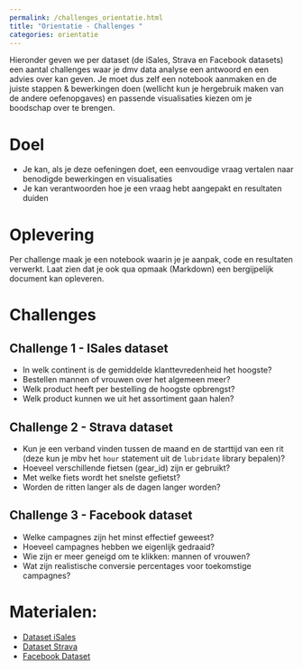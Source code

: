 ```yaml
---
permalink: /challenges_orientatie.html
title: "Orientatie - Challenges "
categories: orientatie
---
```


Hieronder geven we per dataset (de iSales, Strava en Facebook datasets) een aantal challenges waar je dmv data analyse een antwoord en een advies over kan geven. Je moet dus zelf een notebook aanmaken en de juiste stappen & bewerkingen doen (wellicht kun je hergebruik maken van de andere oefenopgaves) en passende visualisaties kiezen om je boodschap over te brengen.

# Doel
- Je kan, als je deze oefeningen doet, een eenvoudige vraag vertalen naar benodigde bewerkingen en visualisaties
- Je kan verantwoorden hoe je een vraag hebt aangepakt en resultaten duiden

# Oplevering
Per challenge maak je een notebook waarin je je aanpak, code en resultaten verwerkt. Laat zien dat je ook qua opmaak (Markdown) een bergijpelijk document kan opleveren.

# Challenges
## Challenge 1 - ISales dataset
- In welk continent is de gemiddelde klanttevredenheid het hoogste?
- Bestellen mannen of vrouwen over het algemeen meer?
- Welk product heeft per bestelling de hoogste opbrengst?
- Welk product kunnen we uit het assortiment gaan halen?

## Challenge 2 - Strava dataset
- Kun je een verband vinden tussen de maand en de starttijd van een rit (deze kun je mbv het `hour` statement uit de `lubridate` library bepalen)?
- Hoeveel verschillende fietsen (gear_id) zijn er gebruikt?
- Met welke fiets wordt het snelste gefietst?
- Worden de ritten langer als de dagen langer worden?

## Challenge 3 - Facebook dataset

- Welke campagnes zijn het minst effectief geweest?
- Hoeveel campagnes hebben we eigenlijk gedraaid?
- Wie zijn er meer geneigd om te klikken: mannen of vrouwen?
- Wat zijn realistische conversie percentages voor toekomstige campagnes?

# Materialen:
- [Dataset iSales](/assets/file/dataset_verkopen.xlsx)
- [Dataset Strava](/assets/file/dataset_mystravadata.csv)
- [Facebook Dataset](/assets/file/KAG_conversion_data.csv)

